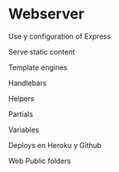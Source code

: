 # Webserver

Use y configuration of Express

Serve static content

Template engines

Handlebars

Helpers

Partials

Variables

Deploys en Heroku y Github

Web Public folders